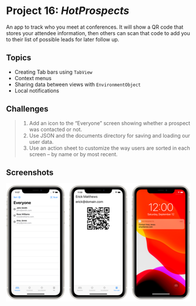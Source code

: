 # Project 16: *HotProspects*

An app to track who you meet at conferences. It will show a QR code that stores your attendee information, then others can scan that code to add you to their list of possible leads for later follow up.


## Topics

- Creating Tab bars using `TabView`
- Context menus
- Sharing data between views with `EnvironmentObject`
- Local notifications


## Challenges

> 1. Add an icon to the “Everyone” screen showing whether a prospect was contacted or not.
> 2. Use JSON and the documents directory for saving and loading our user data.
> 3. Use an action sheet to customize the way users are sorted in each screen – by name or by most recent.


## Screenshots

![Screenshots](Screenshots/Combined.png)